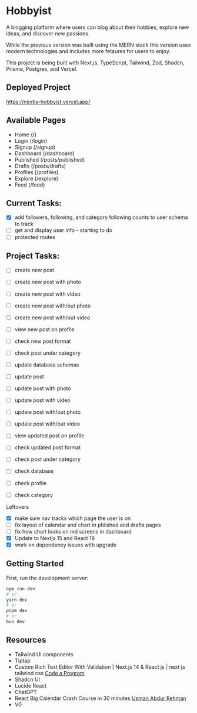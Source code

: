 # Hobbyist

A blogging platform where users can blog about their hobbies, explore new ideas, and discover new passions.

While the previous version was built using the MERN stack this version uses modern technologies and includes more fetaures for users to enjoy.

This project is being built with Next.js, TypeScript, Tailwind, Zod, Shadcn, Prisma, Postgres, and Vercel.

## Deployed Project

https://nextjs-hobbyist.vercel.app/

## Available Pages

- Home (/)
- Login (/login)
- Signup (/signup)
- Dashboard (/dashboard)
- Published (/posts/published)
- Drafts (/posts/drafts)
- Profiles (/profiles)
- Explore (/explore)
- Feed (/feed)

## Current Tasks:

- [x] add followers, following, and category following counts to user schema to track
- [ ] get and display user info - starting to do
- [ ] protected routes

## Project Tasks:

- [ ] create new post
- [ ] create new post with photo
- [ ] create new post with video
- [ ] create new post with/out photo
- [ ] create new post with/out video
- [ ] view new post on profile
- [ ] check new post format
- [ ] check post under category

- [ ] update database schemas
- [ ] update post
- [ ] update post with photo
- [ ] update post with video
- [ ] update post with/out photo
- [ ] update post with/out video
- [ ] view updated post on profile
- [ ] check updated post format
- [ ] check post under category

- [ ] check database
- [ ] check profile
- [ ] check category

Leftovers

- [x] make sure nav tracks which page the user is on
- [ ] fix layout of calendar and chart in pblished and drafts pages
- [ ] fix how chart looks on md screens in dashboard
- [x] Update to Nextjs 15 and React 19
- [x] work on dependency issues with upgrade

## Getting Started

First, run the development server:

```bash
npm run dev
# or
yarn dev
# or
pnpm dev
# or
bun dev
```

## Resources

- Tailwind UI components
- Tiptap
- Custom Rich Text Editor With Validation | Next.js 14 & React js | next js tailwind css [Code a Program](https://www.youtube.com/watch?v=wdG9Qa6ocYk)
- Shadcn UI
- Lucide React
- ChatGPT
- React Big Calendar Crash Course in 30 minutes [Usman Abdur Rehman](https://www.youtube.com/watch?v=ZFhDJAOd9Tg)
- V0
